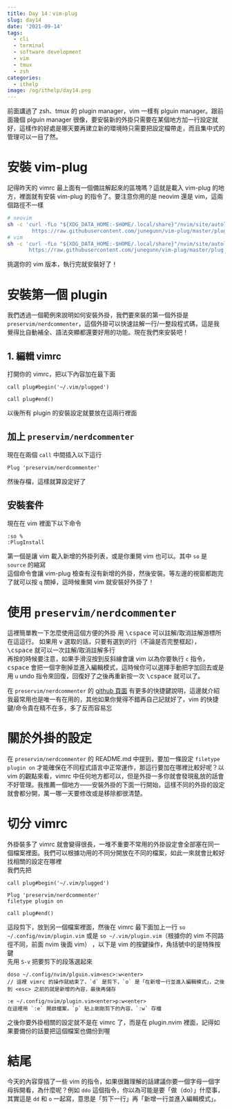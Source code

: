 ```yaml
---
title: Day 14：vim-plug
slug: day14
date: '2021-09-14'
tags:
  - cli
  - terminal
  - software development
  - vim
  - tmux
  - zsh
categories:
  - ithelp
image: /og/ithelp/day14.png
---
```


前面講過了 zsh、tmux 的 plugin manager，vim 一樣有 plguin manager。跟前面幾個 plguin manager 很像，要安裝新的外掛只需要在某個地方加一行設定就好，這樣作的好處是哪天要再建立新的環境時只需要把設定檔帶走，而且集中式的管理可以一目了然。

# 安裝 vim-plug

記得昨天的 vimrc 最上面有一個備註解起來的區塊嗎？這就是載入 vim-plug 的地方，裡面就有安裝 vim-plug 的指令了。要注意你用的是 neovim 還是 vim，這兩個路徑不一樣

```zsh
# neovim
sh -c 'curl -fLo "${XDG_DATA_HOME:-$HOME/.local/share}"/nvim/site/autoload/plug.vim --create-dirs \
        https://raw.githubusercontent.com/junegunn/vim-plug/master/plug.vim'
# vim
sh -c 'curl -fLo "${XDG_DATA_HOME:-$HOME/.local/share}"/nvim/site/autoload/plug.vim --create-dirs \
       https://raw.githubusercontent.com/junegunn/vim-plug/master/plug.vim'
```

挑選你的 vim 版本，執行完就安裝好了！

# 安裝第一個 plugin

我們透過一個範例來說明如何安裝外掛，我們要來裝的第一個外掛是 `preservim/nerdcommenter`，這個外掛可以快速註解一行/一整段程式碼，這是我覺得比自動補全、語法突顯都還要好用的功能。現在我們來安裝吧！

## 1. 編輯 vimrc

打開你的 vimrc，把以下內容加在最下面

```
call plug#begin('~/.vim/plugged')

call plug#end()
```

以後所有 plugin 的安裝設定就要放在這兩行裡面

## 加上 `preservim/nerdcommenter`

現在在兩個 `call` 中間插入以下這行

```
Plug 'preservim/nerdcommenter'
```

然後存檔，這樣就算設定好了

## 安裝套件

現在在 vim 裡面下以下命令

```vimscript
:so %
:PlugInstall
```

第一個是讓 vim 載入新增的外掛列表，或是你重開 vim 也可以。其中 `so` 是 `source` 的縮寫  
這個命令會讓 vim-plug 檢查有沒有新增的外掛，然後安裝。等左邊的視窗都跑完了就可以按 `q` 關掉，這時候重開 vim 就安裝好外掛了！

# 使用 `preservim/nerdcommenter`

這裡簡單教一下怎麼使用這個方便的外掛
用 <kbd>\\</kbd><kbd>c</kbd><kbd>space</kbd> 可以註解/取消註解游標所在這這行。
如果用 <kbd>v</kbd> 選取的話，只要有選到的行（不論是否完整框起），<kbd>\\</kbd><kbd>c</kbd><kbd>space</kbd> 就可以一次註解/取消註解多行  
再按的時候要注意，如果手滑沒按到反斜線會讓 vim 以為你要執行 `c` 指令，<kbd>c</kbd><kbd>space</kbd> 會把一個字刪掉並進入編輯模式，這時候你可以選擇手動把字加回去或是用 `u` undo 指令來回復，回復好了之後再重新按一次 <kbd>\\</kbd><kbd>c</kbd><kbd>space</kbd> 就可以了。

在 `preservim/nerdcommenter` 的 [github 頁面](https://github.com/preservim/nerdcommenter#default-mappings) 有更多的快捷鍵說明，這邊就介紹我最常用也是唯一有在用的，其他如果你覺得不錯再自己記就好了，vim 的快捷鍵/命令貴在精不在多，多了反而容易忘

# 關於外掛的設定

在 `preservim/nerdcommenter` 的 README.md 中提到，要加一條設定 `filetype plugin on` 才能確保在不同程式語言中正常運作，那這行要加在哪裡比較好呢？以 vim 的觀點來看，vimrc 中任何地方都可以，但是外掛一多你就會發現亂放的話會不好管理。我推薦一個地方——安裝外掛的下面一行開始，這樣不同的外掛的設定就會都分開，萬一哪一天要修改或是移除都很清楚。

# 切分 vimrc

外掛裝多了 vimrc 就會變得很長，一堆不重要不常用的外掛設定會全部塞在同一個檔案裡面。我們可以根據功用的不同分開放在不同的檔案，如此一來就會比較好找相關的設定在哪裡  
我們先把

```
call plug#begin('~/.vim/plugged')

Plug 'preservim/nerdcommenter'
filetype plugin on

call plug#end()
```

這段剪下，放到另一個檔案裡面，然後在 vimrc 最下面加上一行 `so ~/.config/nvim/plugin.vim` 或是 `so ~/.vim/plugin.vim`（根據你的 vim 不同路徑不同，前面 nvim 後面 vim）
，以下是 vim 的按鍵操作，角括號中的是特殊按鍵  
先用 `S-v` 把要剪下的段落選起來

```
doso ~/.config/nvim/plguin.vim<esc>:w<enter>
// 這裡 vimrc 的操作就結束了，`d` 是剪下，`o` 是「在新增一行並進入編輯模式」，之後到 <esc> 之前的就是新增的內容，最後再儲存

:e ~/.config/nvim/plugin.vim<enter>p:w<enter>
在這裡用 `:e` 開啟檔案，`p` 貼上剛剛剪下的內容，`:w` 存檔
```

之後你要外掛相關的設定就不是在 vimrc 了，而是在 plugin.nvim 裡面，記得如果要備份的話要把這個檔案也備份到喔

# 結尾

今天的內容穿插了一些 vim 的指令，如果很難理解的話建議你要一個字母一個字母拆開看，為什麼呢？例如 `ddo` 這個指令，你以為可能是要「做（do）」什麼事，其實這是 `dd` 和 `o` 一起寫，意思是「剪下一行」再「新增一行並進入編輯模式」。

